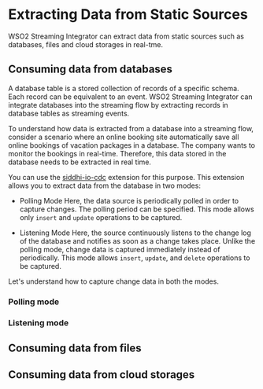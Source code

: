 # Extracting Data from Static Sources

WSO2 Streaming Integrator can extract data from static sources such as databases, files and cloud storages in real-tme. 

## Consuming data from databases

A database table is a stored collection of records of a specific schema. Each record can be equivalent to an event. WSO2 Streaming Integrator can integrate databases into the streaming flow by extracting records in database tables as streaming events.

To understand how data is extracted from a database into a streaming flow, consider a scenario where an online booking site automatically save all online bookings of vacation packages in a database. The company wants to monitor the bookings in real-time. Therefore, this data stored in the database needs to be extracted in real time. 

You can use the [siddhi-io-cdc](https://siddhi-io.github.io/siddhi-io-cdc/api/latest/) extension for this purpose. This extension allows you to extract data from the database in two modes:

- Polling Mode
    Here, the data source is periodically polled in order to capture changes. The polling period can be specified. This mode allows only `insert` and `update` operations to be captured.

- Listening Mode
    Here, the source continuously listens to the change log of the database and notifies as soon as a change takes place. Unlike the polling mode, change data is captured immediately instead of periodically. This mode allows `insert`, `update`, and `delete` operations to be captured.
    
Let's understand how to capture change data in both the modes.

### Polling mode

### Listening mode

## Consuming data from files

## Consuming data from cloud storages